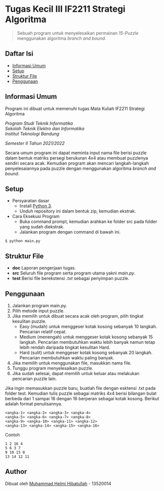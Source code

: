 # Tugas Kecil III IF2211 Strategi Algoritma
> Sebuah program untuk menyelesaikan permainan *15-Puzzle* menggunakan algoritma *branch and bound*.

## Daftar Isi
* [Informasi Umum](#informasi-umum)
* [Setup](#setup)
* [Struktur File](#struktur-file)
* [Penggunaan](#penggunaan)

## Informasi Umum
Program ini dibuat untuk memenuhi tugas Mata Kuliah IF2211 Strategi Algoritma

*Program Studi Teknik Informatika* <br />
*Sekolah Teknik Elektro dan Informatika* <br />
*Institut Teknologi Bandung* <br />

*Semester II Tahun 2021/2022*

Secara umum program ini dapat meminta input nama file berisi puzzle dalam bentuk matriks persegi berukuran 4x4 atau membuat puzzlenya sendiri secara acak. Kemudian program akan mencari langkah-langkah penyelesaiannya pada puzzle dengan menggunakan algoritma *branch and bound*.

## Setup
- Persyaratan dasar
    - Install [Python 3](https://www.python.org/downloads/).
    - Unduh repository ini dalam bentuk zip, kemudian ekstrak.
- Cara Eksekusi Program
    - Buka command prompt, kemudian arahkan ke folder src pada folder yang sudah diekstrak.
    - Jalankan program dengan command di bawah ini.
```
$ python main.py
```

## Struktur File
- **doc**
Laporan pengerjaan tugas.
- **src**
Seluruh file program serta program utama yakni *main.py*.
- **test**
Berisi file berekstensi *.txt* sebagai penyimpan puzzle.

## Penggunaan
1. Jalankan program main.py.
2. Pilih metode input puzzle.
3. Jika memilih untuk dibuat secara acak oleh program, pilih tingkat kesulitan puzzle.
    - Easy (mudah) untuk menggeser kotak kosong sebanyak 10 langkah. Pencarian relatif cepat.
    - Medium (menengah) untuk menggeser kotak kosong sebanyak 15 langkah. Pencarian membutuhkan waktu lebih banyak namun tetap lebih rendah daripada tingkat kesulitan Hard.
    - Hard (sulit) untuk menggeser kotak kosong sebanyak 20 langkah. Pencarian membutuhkan waktu paling banyak.
4. Jika memilih untuk menggunakan file, masukkan nama file.
5. Tunggu program menyelesaikan puzzle.
6. Jika sudah selesai, dapat memilih untuk keluar atau melakukan pencarian puzzle lain.

Jika ingin memasukkan puzzle baru, buatlah file dengan esktensi .txt pada folder test. Kemudian tulis puzzle sebagai matriks 4x4 berisi bilangan bulat berbeda dari 1 sampai 16 dengan 16 berperan sebagai kotak kosong. Berikut adalah format penulisannya.
```
<angka-1> <angka-2> <angka-3> <angka-4>
<angka-5> <angka-6> <angka-7> <angka-8>
<angka-9> <angka-10> <angka-11> <angka-12>
<angka-13> <angka-14> <angka-15> <angka-16>
```
Contoh
```
1 2 16 4
5 6 3 7
9 10 15 8
13 14 12 11
```

## Author
Dibuat oleh [Muhammad Helmi Hibatullah](https://github.com/mhelmih) - 13520014

